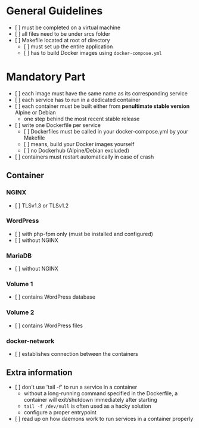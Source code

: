 # General Guidelines

  - \[ \] must be completed on a virtual machine
  - \[ \] all files need to be under srcs folder
  - \[ \] Makefile located at root of directory
      - \[ \] must set up the entire application
      - \[ \] has to build Docker images using `docker-compose.yml`

# Mandatory Part

  - \[ \] each image must have the same name as its corresponding
    service
  - \[ \] each service has to run in a dedicated container
  - \[ \] each container must be built either from **penultimate stable
    version** Alpine or Debian
      - one step behind the most recent stable release
  - \[ \] write one Dockerfile per service
      - \[ \] Dockerfiles must be called in your docker-compose.yml by
        your Makefile
      - \[ \] means, build your Docker images yourself
      - \[ \] no Dockerhub (Alpine/Debian excluded)
  - \[ \] containers must restart automatically in case of crash

## Container

### NGINX

  - \[ \] TLSv1.3 or TLSv1.2

### WordPress

  - \[ \] with php-fpm only (must be installed and configured)
  - \[ \] without NGINX

### MariaDB

  - \[ \] without NGINX

### Volume 1

  - \[ \] contains WordPress database

### Volume 2

  - \[ \] contains WordPress files

### docker-network

  - \[ \] establishes connection between the containers

## Extra information

  - \[ \] don't use 'tail -f' to run a service in a container
      - without a long-running command specified in the Dockerfile, a
        container will exit/shutdown immediately after starting
      - `tail -f /dev/null` is often used as a hacky solution
      - configure a proper entrypoint
  - \[ \] read up on how daemons work to run services in a container
    properly
